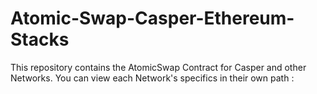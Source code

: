 # Atomic-Swap-Casper-Ethereum-Stacks

This repository contains the AtomicSwap Contract for Casper and other Networks. You can view each Network's specifics in their own path : 
